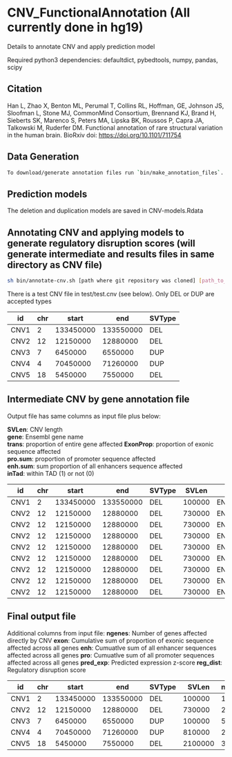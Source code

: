 # CNV_FunctionalAnnotation (All currently done in hg19)
Details to annotate CNV and apply prediction model

Required python3 dependencies: defaultdict, pybedtools, numpy, pandas, scipy

## Citation
Han L, Zhao X, Benton ML, Perumal T, Collins RL, Hoffman, GE, Johnson JS, Sloofman L, Stone MJ, CommonMind Consortium, Brennand KJ, Brand H, Sieberts SK, Marenco S, Peters MA, Lipska BK, Roussos P, Capra JA, Talkowski M, Ruderfer DM. Functional annotation of rare structural variation in the human brain. BioRxiv doi: https://doi.org/10.1101/711754

## Data Generation

```bash
To download/generate annotation files run `bin/make_annotation_files`.
```

## Prediction models

The deletion and duplication models are saved in CNV-models.Rdata


## Annotating CNV and applying models to generate regulatory disruption scores (will generate intermediate and results files in same directory as CNV file)

```bash
sh bin/annotate-cnv.sh [path where git repository was cloned] [path_to_CNV_file]
```

There is a test CNV file in test/test.cnv (see below). Only DEL or DUP are accepted types

id  |chr| start| end|SVType  
---|---|---|---|---
CNV1|2|133450000|133550000| DEL  
CNV2|12|12150000|12880000|DEL   
CNV3|7|6450000|6550000|DUP  
CNV4|4|70450000|71260000|DUP   
CNV5|18|5450000|7550000|DEL   


## Intermediate CNV by gene annotation file

Output file has same columns as input file plus below:  

**SVLen**: CNV length  
**gene**: Ensembl gene name  
**trans**: proportion of entire gene affected
**ExonProp**: proportion of exonic sequence affected   
**pro.sum**: proportion of promoter sequence affected  
**enh.sum**: sum proportion of all enhancers sequence affected   
**inTad**: within TAD (1) or not (0)  

id |chr |start |end |SVType |SVLen |gene |trans |ExonProp |pro.sum |enh.sum |inTad
---|---|---|---|---|---|---|---|---|---|---|---
CNV1 |2 |133450000 |133550000 |DEL |100000 |ENSG00000176771 |0.111525 |0.50330015715034 |0 |0 |1
CNV2 |12 |12150000 |12880000 |DEL |730000 |ENSG00000070018 |1 |1 |1 |0 |1
CNV2 |12 |12150000 |12880000 |DEL |730000 |ENSG00000111261 |1 |1 |1 |3 |0
CNV2 |12 |12150000 |12880000 |DEL |730000 |ENSG00000111266 |1 |1 |1 |0 |1
CNV2 |12 |12150000 |12880000 |DEL |730000 |ENSG00000111269 |1 |1 |1 |0 |1
CNV2 |12 |12150000 |12880000 |DEL |730000 |ENSG00000111276 |1 |1 |1 |6 |1
CNV2 |12 |12150000 |12880000 |DEL |730000 |ENSG00000121380 |1 |1 |1 |5 |1
CNV2 |12 |12150000 |12880000 |DEL |730000 |ENSG00000165714 |1 |1 |1 |0 |1
CNV2 |12 |12150000 |12880000 |DEL |730000 |ENSG00000178878 |0.0110419 |0.0354825348612453 |1 |0 |1


## Final output file

Additional columns from input file:
**ngenes**: Number of genes affected directly by CNV
**exon**: Cumulative sum of proportion of exonic sequence affected across all genes
**enh**: Cumuatlve sum of all enhancer sequences affected across all genes
**pro**: Cumuatlve sum of all promoter sequences affected across all genes
**pred_exp**: Predicted expression z-score
**reg_dist**: Regulatory disruption score 

id |chr |start |end |SVType |SVLen |ngenes |exon |enh |pro |pred_exp |reg_dist
---|---|---|---|---|---|---|---|---|---|---|---
CNV1 |2 |133450000 |133550000 |DEL |100000 |1 |0.50330015715034 |0 |0 |-0.923467521409079 |-0.683216839007316
CNV2 |12 |12150000 |12880000 |DEL |730000 |22 |21.0354825348612 |36 |22 |-45.6165484017837 |-14.6298854256054
CNV3 |7 |6450000 |6550000 |DUP |100000 |5 |4.34803581412534 |21 |4 |4.90544957250558 |1.67441995009775
CNV4 |4 |70450000 |71260000 |DUP |810000 |21 |20.4703337453646 |0 |21 |30.8031235891722 |9.62781209180071
CNV5 |18 |5450000 |7550000 |DEL |2100000 |37 |36.2654214123007 |2 |37 |-88.1485171766695 |-8.63831141801943

